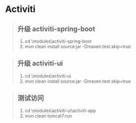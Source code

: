 Activiti
========

> ## 升级 activiti-spring-boot
> 1. cd \modules\activiti-spring-boot 
> 2. mvn clean install source:jar -Dmaven.test.skip=true


> ## 升级 activiti-ui 
> 1. cd \modules\activiti-ui
> 2. mvn clean install source:jar -Dmaven.test.skip=true

> ## 测试访问
> 1. cd \modules\activiti-ui\activiti-app
> 2. mvn clean tomcat7:run



